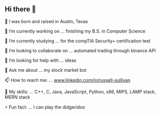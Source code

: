 ## Hi there 👋

👶 I was born and raised in Austin, Texas

🔭 I’m currently working on ... finishing my B.S. in Computer Science

🌱 I’m currently studying ... for the compTIA Security+ certification test

👯 I’m looking to collaborate on ... automated trading through binance API

🤔 I’m looking for help with ... ideas

💬 Ask me about ... my stock market bot

📫 How to reach me: ... www.linkedin.com/in/russell-sullivan

🍳 My skills: ... C++, C, Java, JavaScript, Python, x86, MIPS, LAMP stack, MERN stack

⚡ Fun fact: ... I can play the didgeridoo 



